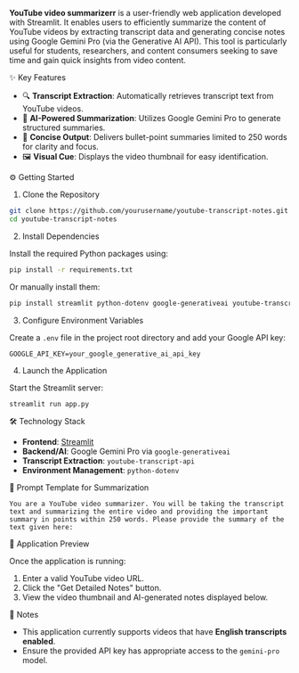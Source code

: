 
**YouTube video summarizerr** is a user-friendly web application developed with Streamlit. It enables users to efficiently summarize the content of YouTube videos by extracting transcript data and generating concise notes using Google Gemini Pro (via the Generative AI API). This tool is particularly useful for students, researchers, and content consumers seeking to save time and gain quick insights from video content.

✨ Key Features

- 🔍 **Transcript Extraction**: Automatically retrieves transcript text from YouTube videos.
- 🧠 **AI-Powered Summarization**: Utilizes Google Gemini Pro to generate structured summaries.
- 📝 **Concise Output**: Delivers bullet-point summaries limited to 250 words for clarity and focus.
- 🖼️ **Visual Cue**: Displays the video thumbnail for easy identification.

⚙️ Getting Started

1. Clone the Repository

```bash
git clone https://github.com/yourusername/youtube-transcript-notes.git
cd youtube-transcript-notes
```

2. Install Dependencies

Install the required Python packages using:

```bash
pip install -r requirements.txt
```

Or manually install them:

```bash
pip install streamlit python-dotenv google-generativeai youtube-transcript-api
```

3. Configure Environment Variables

Create a `.env` file in the project root directory and add your Google API key:

```
GOOGLE_API_KEY=your_google_generative_ai_api_key
```

4. Launch the Application

Start the Streamlit server:

```bash
streamlit run app.py
```

🛠️ Technology Stack

- **Frontend**: [Streamlit](https://streamlit.io/)
- **Backend/AI**: Google Gemini Pro via `google-generativeai`
- **Transcript Extraction**: `youtube-transcript-api`
- **Environment Management**: `python-dotenv`

🧠 Prompt Template for Summarization

```text
You are a YouTube video summarizer. You will be taking the transcript text and summarizing the entire video and providing the important summary in points within 250 words. Please provide the summary of the text given here:
```
📸 Application Preview

Once the application is running:
1. Enter a valid YouTube video URL.
2. Click the "Get Detailed Notes" button.
3. View the video thumbnail and AI-generated notes displayed below.


📌 Notes

- This application currently supports videos that have **English transcripts enabled**.
- Ensure the provided API key has appropriate access to the `gemini-pro` model.
